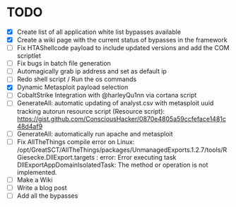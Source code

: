 # TODO
- [x] Create list of all application white list bypasses available
- [x] Create a wiki page with the current status of bypasses in the framework
- [ ] Fix HTAShellcode payload to include updated versions and add the COM scriptlet
- [ ] Fix bugs in batch file generation
- [ ] Automagically grab ip address and set as default ip
- [ ] Redo shell script / Run the os commands
- [x] Dynamic Metasploit payload selection
- [ ] CobaltStrike Integration with @harleyQu1nn via cortana script
- [ ] GenerateAll: automatic updating of analyst.csv with metasploit uuid tracking autorun resource script (Resource script): https://gist.github.com/ConsciousHacker/0870e4805a59ccfeface1481c48d4af9
- [ ] GenerateAll: automatically run apache and metasploit
- [ ] Fix AllTheThings compile error on Linux: /opt/GreatSCT/AllTheThings/packages/UnmanagedExports.1.2.7/tools/RGiesecke.DllExport.targets : error: Error executing task DllExportAppDomainIsolatedTask: The method or operation is not implemented.
- [ ] Make a Wiki
- [ ] Write a blog post
- [ ] Add all the bypasses
